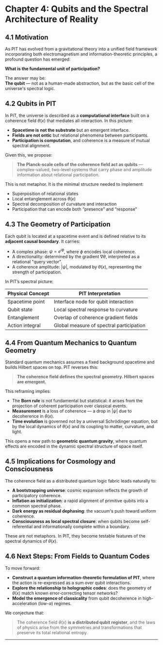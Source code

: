 # Chapter 4: Qubits and the Spectral Architecture of Reality

## 4.1 Motivation

As PIT has evolved from a gravitational theory into a unified field framework incorporating both electromagnetism and information-theoretic principles, a profound question has emerged:

**What is the fundamental unit of participation?**

The answer may be:  
**The qubit** — not as a human-made abstraction, but as the basic cell of the universe's spectral logic.

## 4.2 Qubits in PIT

In PIT, the universe is described as a **computational interface** built on a coherence field $\theta(x)$ that mediates all interaction. In this picture:

- **Spacetime is not the substrate** but an emergent interface.
- **Fields are not ontic** but relational phenomena between participants.
- **Participation is computation**, and coherence is a measure of mutual spectral alignment.

Given this, we propose:

> **The Planck-scale cells of the coherence field act as qubits** — complex-valued, two-level systems that carry phase and amplitude information about relational participation.

This is not metaphor. It is the minimal structure needed to implement:

- Superposition of relational states
- Local entanglement across $\theta(x)$
- Spectral decomposition of curvature and interaction
- Participation that can encode both “presence” and “response”

## 4.3 The Geometry of Participation

Each qubit is located at a spacetime event and is defined relative to its **adjacent causal boundary**. It carries:

- A complex phase: $\psi = e^{i\phi}$, where $\phi$ encodes local coherence.
- A directionality: determined by the gradient $\nabla \theta$, interpreted as a relational "query vector".
- A coherence amplitude: $|\psi|$, modulated by $\theta(x)$, representing the strength of participation.

In PIT’s spectral picture:

| Physical Concept         | PIT Interpretation                        |
|--------------------------|-------------------------------------------|
| Spacetime point          | Interface node for qubit interaction      |
| Qubit state              | Local spectral response to curvature      |
| Entanglement             | Overlap of coherence gradient fields      |
| Action integral          | Global measure of spectral participation  |

## 4.4 From Quantum Mechanics to Quantum Geometry

Standard quantum mechanics assumes a fixed background spacetime and builds Hilbert spaces on top. PIT reverses this:

> **The coherence field defines the spectral geometry. Hilbert spaces are emergent.**

This reframing implies:

- The **Born rule** is not fundamental but statistical: it arises from the projection of coherent participation over classical events.
- **Measurement** is a loss of coherence — a drop in $|\psi|$ due to decoherence in $\theta(x)$.
- **Time evolution** is governed not by a universal Schrödinger equation, but by the local dynamics of $\theta(x)$ and its coupling to matter, curvature, and light.

This opens a new path to **geometric quantum gravity**, where quantum effects are encoded in the dynamic spectral structure of space itself.

## 4.5 Implications for Cosmology and Consciousness

The coherence field as a distributed quantum logic fabric leads naturally to:

- **A bootstrapping universe**: cosmic expansion reflects the growth of participatory coherence.
- **Inflation as initialization**: a rapid alignment of primitive qubits into a common spectral phase.
- **Dark energy as residual dephasing**: the vacuum's push toward uniform coherence.
- **Consciousness as local spectral closure**: when qubits become self-referential and informationally complete within a boundary.

These are not metaphors. In PIT, they become testable features of the spectral dynamics of $\theta(x)$.

## 4.6 Next Steps: From Fields to Quantum Codes

To move forward:

- **Construct a quantum information-theoretic formulation of PIT**, where the action is re-expressed as a sum over qubit interactions.
- **Explore the relationship to holographic codes**: does the geometry of $\theta(x)$ match known error-correcting tensor networks?
- **Model the emergence of classicality** from qubit decoherence in high-acceleration (low-$\alpha$) regimes.

We conjecture that:

> The coherence field $\theta(x)$ **is a distributed qubit register**, and the laws of physics arise from the symmetries and transformations that preserve its total relational entropy.

---


